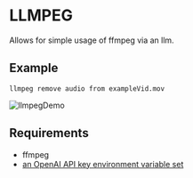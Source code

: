 # LLMPEG

Allows for simple usage of ffmpeg via an llm. 

## Example 

`llmpeg remove audio from exampleVid.mov`

![llmpegDemo](https://github.com/user-attachments/assets/6d160554-2f36-4558-b42f-35bced6e4b88)

## Requirements
* ffmpeg
* [an OpenAI API key environment variable set](https://platform.openai.com/docs/quickstart?context=curl&language-preference=curl#create-and-export-an-api-key)

